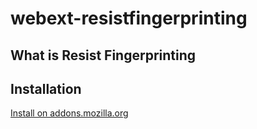 # webext-resistfingerprinting


## What is Resist Fingerprinting ##


## Installation
[Install on addons.mozilla.org]()

